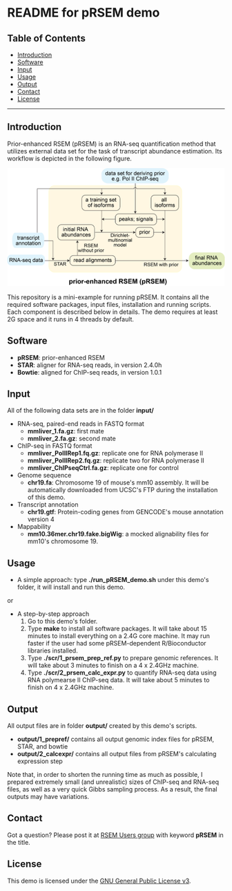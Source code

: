 README for pRSEM demo
================

Table of Contents
-----------------

* [Introduction](#Introduction)
* [Software](#Software)
* [Input](#Input)
* [Usage](#Usage)
* [Output](#Output)
* [Contact](#Contact)
* [License](#License)

* * *

## <a name="Introduction"></a> Introduction
Prior-enhanced RSEM (pRSEM) is an RNA-seq quantification method that utilizes external data set for the task of transcript abundance estimation. Its workflow is depicted in the following figure.

![alt text](https://github.com/pliu55/pRSEM_demo/blob/master/input/workflow.jpg)

This repository is a mini-example for running pRSEM. It contains all the required software packages, input files, installation and running scripts. Each component is described below in details. The demo requires at least 2G space and it runs in 4 threads by default.

## <a name="Software"></a> Software
- __pRSEM__: prior-enhanced RSEM 
- __STAR__: aligner for RNA-seq reads, in version 2.4.0h
- __Bowtie__: aligned for ChIP-seq reads, in version 1.0.1

## <a name="Input"></a> Input
All of the following data sets are in the folder __input/__
- RNA-seq, paired-end reads in FASTQ format
  - __mmliver_1.fa.gz__: first mate 
  - __mmliver_2.fa.gz__: second mate
- ChIP-seq in FASTQ format
  - __mmliver_PolIIRep1.fq.gz__: replicate one for RNA polymerase II 
  - __mmliver_PolIIRep2.fq.gz__: replicate two for RNA polymerase II
  - __mmliver_ChIPseqCtrl.fa.gz__: replicate one for control
- Genome sequence
  - __chr19.fa__: Chromosome 19 of mouse's mm10 assembly. It will be automatically downloaded from UCSC's FTP during the installation of this demo. 
- Transcript annotation
  - __chr19.gtf__: Protein-coding genes from GENCODE's mouse annotation version 4
- Mappability
  - __mm10.36mer.chr19.fake.bigWig__: a mocked alignability files for mm10's chromosome 19.


## <a name="Usage"></a> Usage
- A simple approach: type __./run_pRSEM_demo.sh__ under this demo's folder, it will install and run this demo.

or 

- A step-by-step approach
  1. Go to this demo's folder.
  2. Type __make__ to install all software packages. It will take about 15 minutes to install everything on a 2.4G core machine. It may run faster if the user had some pRSEM-dependent R/Bioconductor libraries installed.
  3. Type __./scr/1_prsem_prep_ref.py__ to prepare genomic references. It will take about 3 minutes to finish on a 4 x 2.4GHz machine.
  4. Type __./scr/2_prsem_calc_expr.py__ to quantify RNA-seq data using RNA polymearse II ChIP-seq data. It will take about 5 minutes to finish on 4 x 2.4GHz machine.

## <a name="Output"></a> Output
All output files are in folder __output/__ created by this demo's scripts. 

- __output/1_prepref/__ contains all output genomic index files for pRSEM, STAR, and bowtie
- __output/2_calcexpr/__ contains all output files from pRSEM's calculating expression step

Note that, in order to shorten the running time as much as possible, I prepared extremely small (and unrealistic) sizes of ChIP-seq and RNA-seq files, as well as a very quick Gibbs sampling process. As a result, the final outputs may have variations.

## <a name="Contact"></a> Contact
Got a question? Please post it at [RSEM Users group](https://groups.google.com/forum/#!forum/rsem-users) with keyword __pRSEM__ in the title.  

## <a name="License"></a> License
This demo is licensed under the [GNU General Public License
v3](http://www.gnu.org/licenses/gpl-3.0.html).

